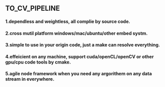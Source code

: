 ## TO_CV_PIPELINE

#### 1.dependless and weightless, all complie by source code.
#### 2.cross mutil platform windows/mac/ubuntu/other embed systm.
#### 3.simple to use in your origin code, just a make can resolve everything.
#### 4.effeicient on any machine, support cuda/openCL/openCV or other gpu/cpu code tools by cmake.
#### 5.agile node framework when you need any argorithem on any data stream in everywhere.